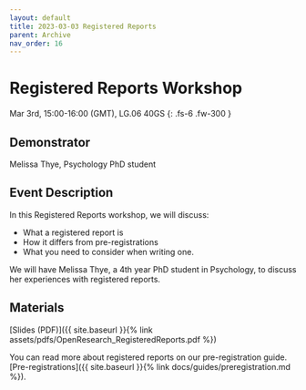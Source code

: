 ```yaml
---
layout: default
title: 2023-03-03 Registered Reports
parent: Archive
nav_order: 16
---
```


# Registered Reports Workshop

Mar 3rd, 15:00-16:00 (GMT), LG.06 40GS
{: .fs-6 .fw-300 }

## Demonstrator

Melissa Thye, Psychology PhD student

## Event Description

In this Registered Reports workshop, we will discuss:

* What a registered report is
* How it differs from pre-registrations
* What you need to consider when writing one.

We will have Melissa Thye, a 4th year PhD student in Psychology, to discuss her experiences with registered reports.  

## Materials

[Slides (PDF)]({{ site.baseurl }}{% link assets/pdfs/OpenResearch_RegisteredReports.pdf %})

You can read more about registered reports on our pre-registration guide. 
[Pre-registrations]({{ site.baseurl }}{% link docs/guides/preregistration.md %}).

